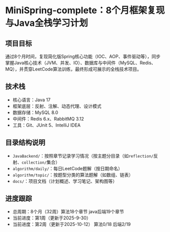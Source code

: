 # MiniSpring-complete：8个月框架复现与Java全栈学习计划

## 项目目标
通过8个月时间，复现简化版Spring核心功能（IOC、AOP、事件驱动等），同步掌握Java核心技术（JVM、并发、IO）、数据库与中间件（MySQL、Redis、MQ），并贯穿LeetCode算法训练，最终形成可展示的全栈技术项目。

## 技术栈
- 核心语言：Java 17
- 框架底层：反射、注解、动态代理、设计模式
- 数据存储：MySQL 8.0
- 中间件：Redis 6.x、RabbitMQ 3.12
- 工具：Git、JUnit 5、IntelliJ IDEA

## 目录结构说明
- `JavaBackend/`：按照章节记录学习情况（按主题分目录（如`reflection/`反射、`collection/`集合）
- `algorithm/daily/`：每日LeetCode题解（按日期命名）
- `algorithm/topic/`：按题型分类的算法题解（如数组、链表）
- `docs/`：项目文档（计划概述、学习笔记、架构图等）

## 进度跟踪
- 总周期：8个月（32周）算法18个章节 java后端19个章节
- 当前进度：第1周（更新于2025-9-30）
- 当前进度：第2周（更新于2025-10-12） 算法0/18 后端2/19